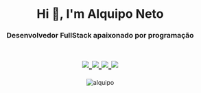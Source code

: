 <h1 align="center">
  Hi 👋, I'm Alquipo Neto
</h1>

<h3 align="center">Desenvolvedor FullStack apaixonado por programação</h3>


<h1 align="center">
  <a href="https://github.com/alquipo" alt="GitHub" target="blank">
    <img src="https://img.shields.io/badge/-GitHub-000?style=flat-square&logo=Github&logoColor=white" />
  </a>
  <a href="https://www.linkedin.com/in/alquiponeto" alt="LinkedIn" target="blank">
    <img src="https://img.shields.io/badge/-LinkedIn-blue?style=flat-square&logo=Linkedin&logoColor=white" />
  </a>
  <a href="https://wa.me/5522999989597/" alt="WhatsApp" target="blank">
    <img src="https://img.shields.io/badge/-WhatsApp-25D366?style=flat-square&logo=WhatsApp&logoColor=white" />
  </a>
  <a href="mailto:alquiponeto@outlook.com.br?subject=Olá%20Alquipo" alt="Email" target="blank">
    <img src="https://img.shields.io/badge/-alquiponeto@outlook.com.br-blue?style=flat-square&logo=Gmail&logoColor=white&link=mailto:alquiponeto@outlook.com.br" />
  </a>
</h1>


<p align="center">  
  <img src="https://github-readme-stats.vercel.app/api?username=alquipo&show_icons=true" alt="alquipo" /> 
</p>


